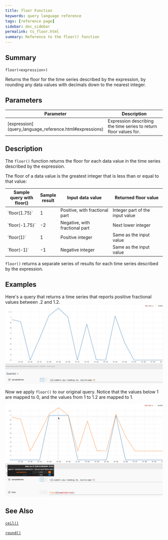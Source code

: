 ```yaml
---
title: floor Function
keywords: query language reference
tags: [reference page]
sidebar: doc_sidebar
permalink: ts_floor.html
summary: Reference to the floor() function
---
```

## Summary
```
floor(<expression>)
```
Returns the floor for the time series described by the expression, by rounding any data values with decimals down to the nearest integer. 

## Parameters
<table>
<tbody>
<thead>
<tr><th width="20%">Parameter</th><th width="80%">Description</th></tr>
</thead>
<tr>
<td markdown="span"> [expression](query_language_reference.html#expressions)</td>
<td>Expression describing the time series to return floor values for. </td></tr>
</tbody>
</table>


## Description

The `floor()` function returns the floor for each data value in the time series described by the expression. 

The floor of a data value is the greatest integer that is less than or equal to that value:

<table>
<tbody>
<thead>
<tr><th width="20%">Sample query with floor()</th><th width="10%">Sample result</th><th width="35%">Input data value</th><th width="35%">Returned floor value</th></tr>
</thead>
<tr><td markdown="span">`floor(1.75)`</td> <td> 1 </td> <td>Positive, with fractional part</td><td>Integer part of the input value</td></tr>
<tr><td markdown="span">`floor(-1.75)`</td><td> -2 </td> <td>Negative, with fractional part</td><td>Next lower integer</td></tr>
<tr><td markdown="span">`floor(1)`</td><td> 1 </td> <td>Positive integer</td><td>Same as the input value</td></tr>
<tr><td markdown="span">`floor(-1)`</td><td> -1</td> <td>Negative integer</td><td>Same as the input value</td></tr>
</tbody>
</table>

`floor()` returns a separate series of results for each time series described by the expression.

## Examples

Here's a query that returns a time series that reports positive fractional values between .2 and 1.2. 
![floor before](images/ts_floor_before.png)

Now we apply `floor()` to our original query. Notice that the values below 1 are mapped to 0, and the values from 1 to 1.2 are mapped to 1.
  
![floor after](images/ts_floor_after.png)

## See Also

[`ceil()`](ts_ceil.html)

[`round()`](ts_round.html)
